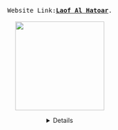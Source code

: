

  <p align="center">
  <br>
  <samp>
    Website Link:<b><a rel="nofollow noopener noreferrer" target="_blank" href="https://ltdream.org.il/">Laof Al Hatoar</a></b>.
  </samp>
  <br>
  <br>
   <img src="https://ltdreamorgil.files.wordpress.com/2021/05/d79cd7a2d795d7a3-d7a2d79c-d794d7aad795d790d7a8-1-e1622734347812.png" width="200"/>
  </p>
  
  <details align="center">
 
  Building a website for the association using WordPress platform.
  <br>
  
  Participante: 
  <br>
  
 Idan Kelman -idankelman - designer <br>
 Elad David  - eladdavid5  -validaton <br> 
 Ofek Zada -ofekzada  -programmer <br>
 Inbar Shmaya - inbarshmaya - project manager & client communication <br>

  </details>
